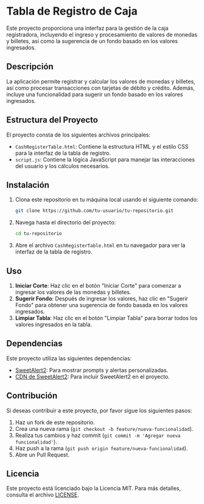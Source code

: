 # Tabla de Registro de Caja

Este proyecto proporciona una interfaz para la gestión de la caja registradora, incluyendo el ingreso y procesamiento de valores de monedas y billetes, así como la sugerencia de un fondo basado en los valores ingresados.

## Descripción

La aplicación permite registrar y calcular los valores de monedas y billetes, así como procesar transacciones con tarjetas de débito y crédito. Además, incluye una funcionalidad para sugerir un fondo basado en los valores ingresados.

## Estructura del Proyecto

El proyecto consta de los siguientes archivos principales:
- `CashRegisterTable.html`: Contiene la estructura HTML y el estilo CSS para la interfaz de la tabla de registro.
- `script.js`: Contiene la lógica JavaScript para manejar las interacciones del usuario y los cálculos necesarios.

## Instalación

1. Clona este repositorio en tu máquina local usando el siguiente comando:

    ```bash
    git clone https://github.com/tu-usuario/tu-repositorio.git
    ```

2. Navega hasta el directorio del proyecto:

    ```bash
    cd tu-repositorio
    ```

3. Abre el archivo `CashRegisterTable.html` en tu navegador para ver la interfaz de la tabla de registro.

## Uso

1. **Iniciar Corte**: Haz clic en el botón "Iniciar Corte" para comenzar a ingresar los valores de las monedas y billetes.
2. **Sugerir Fondo**: Después de ingresar los valores, haz clic en "Sugerir Fondo" para obtener una sugerencia de fondo basada en los valores ingresados.
3. **Limpiar Tabla**: Haz clic en el botón "Limpiar Tabla" para borrar todos los valores ingresados en la tabla.

## Dependencias

Este proyecto utiliza las siguientes dependencias:
- [SweetAlert2](https://sweetalert2.github.io/): Para mostrar prompts y alertas personalizadas.
- [CDN de SweetAlert2](https://cdn.jsdelivr.net/npm/sweetalert2@11): Para incluir SweetAlert2 en el proyecto.

## Contribución

Si deseas contribuir a este proyecto, por favor sigue los siguientes pasos:

1. Haz un fork de este repositorio.
2. Crea una nueva rama (`git checkout -b feature/nueva-funcionalidad`).
3. Realiza tus cambios y haz commit (`git commit -m 'Agregar nueva funcionalidad'`).
4. Haz push a la rama (`git push origin feature/nueva-funcionalidad`).
5. Abre un Pull Request.

## Licencia

Este proyecto está licenciado bajo la Licencia MIT. Para más detalles, consulta el archivo [LICENSE](LICENSE).
